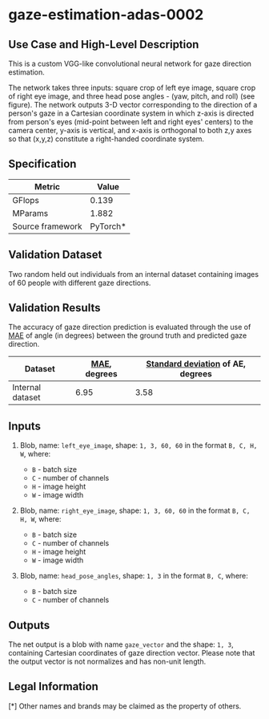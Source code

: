 # gaze-estimation-adas-0002

## Use Case and High-Level Description

This is a custom VGG-like convolutional neural network for gaze direction estimation.

The network takes three inputs: square crop of left eye image, square crop of right eye image, and three head pose angles - (yaw, pitch, and roll) (see figure). The network outputs 3-D vector corresponding to the direction of a person's gaze in a Cartesian coordinate system in which z-axis is directed from person's eyes (mid-point between left and right eyes' centers) to the camera center, y-axis is vertical, and x-axis is orthogonal to both z,y axes so that (x,y,z) constitute a right-handed coordinate system.

## Specification

| Metric                | Value                                       |
|-----------------------|---------------------------------------------|
| GFlops                | 0.139                                       |
| MParams               | 1.882                                       |
| Source framework      | PyTorch\*                                   |

## Validation Dataset

Two random held out individuals from an internal dataset containing images of 60 people with different gaze directions.

## Validation Results

The accuracy of gaze direction prediction is evaluated through the use of [MAE](https://en.wikipedia.org/wiki/Mean_absolute_error) of angle (in degrees) between the ground truth and predicted gaze direction.

| Dataset          | [MAE](https://en.wikipedia.org/wiki/Mean_absolute_error), degrees | [Standard deviation](https://en.wikipedia.org/wiki/Standard_deviation) of AE, degrees |
|------------------|-------------------------------------------------------------------|---------------------------------------------------------------------------------------|
| Internal dataset | 6.95                                                              | 3.58                                                                                  |

## Inputs

1. Blob, name: `left_eye_image`, shape: `1, 3, 60, 60` in the format `B, C, H, W`, where:

    - `B` - batch size
    - `C` - number of channels
    - `H` - image height
    - `W` - image width

2. Blob, name: `right_eye_image`, shape: `1, 3, 60, 60` in the format `B, C, H, W`, where:

    - `B` - batch size
    - `C` - number of channels
    - `H` - image height
    - `W` - image width

3. Blob, name: `head_pose_angles`, shape: `1, 3` in the format `B, C`, where:

   - `B` - batch size
   - `C` - number of channels

## Outputs

The net output is a blob with name `gaze_vector` and the shape: `1, 3`, containing Cartesian coordinates of gaze direction vector. Please note that the output vector is not normalizes and has non-unit length.

## Legal Information
[*] Other names and brands may be claimed as the property of others.
